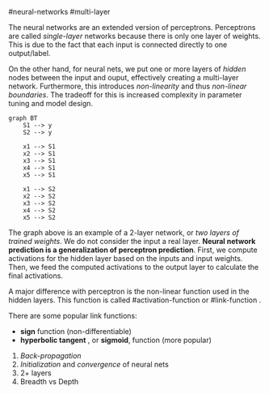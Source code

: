 #neural-networks #multi-layer 

The neural networks are an extended version of perceptrons. Perceptrons are called *single-layer* networks because there is only one layer of weights. This is due to the fact that each input is connected directly to one output/label.

On the other hand, for neural nets, we put one or more layers of *hidden* nodes between the input and ouput, effectively creating a multi-layer network. Furthermore, this introduces *non-linearity* and thus *non-linear boundaries*. The tradeoff for this is increased complexity in parameter tuning and model design.

```mermaid
graph BT
	S1 --> y
	S2 --> y

	x1 --> S1
	x2 --> S1
	x3 --> S1
	x4 --> S1
	x5 --> S1
	
	x1 --> S2
	x2 --> S2
	x3 --> S2
	x4 --> S2
	x5 --> S2
```

The graph above is an example of a 2-layer network, or *two layers of trained weights*. We do not consider the input a real layer. **Neural network prediction is a generalization of perceptron prediction**. First, we compute activations for the hidden layer based on the inputs and input weights. Then, we feed the computed activations to the output layer to calculate the final activations.

A major difference with perceptron is the non-linear function used in the hidden layers. This function is called #activation-function or #link-function .

There are some popular link functions:
- **sign** function (non-differentiable)
- **hyperbolic tangent** , or **sigmoid**, function (more popular)

1. *Back-propagation*
2. *Initialization* and *convergence* of neural nets
3. 2+ layers
4. Breadth vs Depth